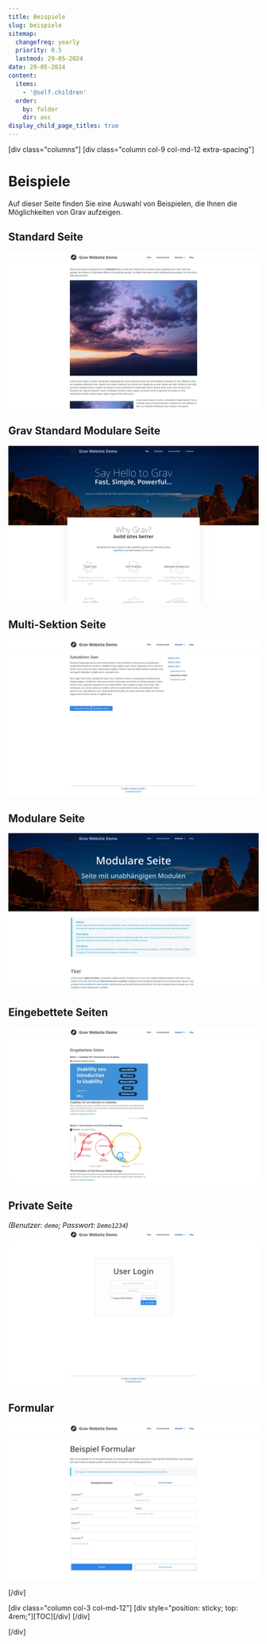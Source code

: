 ```yaml
---
title: Beispiele
slug: beispiele
sitemap:
  changefreq: yearly
  priority: 0.5
  lastmod: 29-05-2024
date: 29-05-2024
content:
  items:
    - '@self.children'
  order:
    by: folder
    dir: asc
display_child_page_titles: true
---
```


[div class="columns"]
[div class="column col-9 col-md-12 extra-spacing"]

# Beispiele

Auf dieser Seite finden Sie eine Auswahl von Beispielen, die Ihnen die Möglichkeiten von Grav aufzeigen.

## Standard Seite
[![Standard Seite](01-standardseite.webp?resize=500)](standardseite)

## Grav Standard Modulare Seite
[![Modulare Seite](02-modulare-seite-grav.webp?resize=500)](modulare-seite-grav)

## Multi-Sektion Seite
[![Multi-Sektion Seite](03-multi-sektion-seite.webp?resize=500)](multi-sektion-seite)

## Modulare Seite
[![Modulare Seite mit Injektion](04-modulare-seite.webp?resize=500)](modulare-seite)

## Eingebettete Seiten
[![Eingebettete Seite](05-eingebettete-seiten.webp?resize=500)](eingebettete-seiten)

## Private Seite
_(Benutzer: `demo`; Passwort: `Demo1234`)_
[![Eingebettete Seite](06-private-seite.webp?resize=500)](private-seite)

## Formular
[![Formular](07-formular.webp?resize=500)](formular)

[/div]

[div class="column col-3 col-md-12"]
[div style="position: sticky; top: 4rem;"][TOC][/div]
[/div]

[/div]
